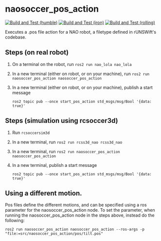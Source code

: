 # naosoccer_pos_action

[![Build and Test (humble)](../../actions/workflows/build_and_test_humble.yaml/badge.svg?branch=rolling)](../../actions/workflows/build_and_test_humble.yaml?query=branch:rolling)
[![Build and Test (iron)](../../actions/workflows/build_and_test_iron.yaml/badge.svg?branch=rolling)](../../actions/workflows/build_and_test_iron.yaml?query=branch:rolling)
[![Build and Test (rolling)](../../actions/workflows/build_and_test_rolling.yaml/badge.svg?branch=rolling)](../../actions/workflows/build_and_test_rolling.yaml?query=branch:rolling)

Executes a .pos file action for a NAO robot, a filetype defined in rUNSWift's codebase.

## Steps (on real robot)

1. On a terminal on the robot, run `ros2 run nao_lola nao_lola`
2. In a new terminal (either on robot, or on your machine), run `ros2 run naosoccer_pos_action naosoccer_pos_action`
3. In a new terminal (either on robot, or on your machine), publish a start message

    `ros2 topic pub --once start_pos_action std_msgs/msg/Bool '{data: true}'`

## Steps (simulation using rcsoccer3d)

1. Run `rcsoccersim3d`
2. In a new terminal, run `ros2 run rcss3d_nao rcss3d_nao`
3. In a new terminal, run `ros2 run naosoccer_pos_action naosoccer_pos_action`
4. In a new terminal, publish a start message

    `ros2 topic pub --once start_pos_action std_msgs/msg/Bool '{data: true}'`

## Using a different motion.

Pos files define the different motions, and can be specified using a ros parameter for the naosoccer_pos_action node.
To set the parameter, when running the naosoccer_pos_action node in the steps above, instead do the following:

```
ros2 run naosoccer_pos_action naosoccer_pos_action --ros-args -p "file:=src/naosoccer_pos_action/pos/tilt.pos"
```
